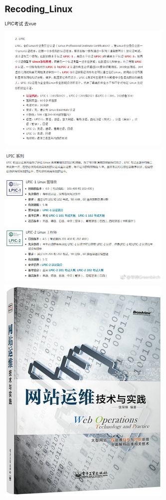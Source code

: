 # Recoding_Linux

LPIC考试 去vue

![image](https://github.com/Greenbirch2007/Recoding_Linux/blob/master/LPIC_1%E8%AE%A4%E8%AF%81%E8%80%83%E8%AF%95/LPIC%E8%AE%A4%E8%AF%81%E8%80%83%E8%AF%95.png)

![image](https://github.com/Greenbirch2007/Recoding_Linux/blob/master/LPIC.jpg)

![image](https://github.com/Greenbirch2007/Recoding_Linux/blob/master/%E7%BD%91%E7%AB%99%E8%BF%90%E7%BB%B4%E6%8A%80%E6%9C%AF%E4%B8%8E%E5%AE%9E%E8%B7%B5)
